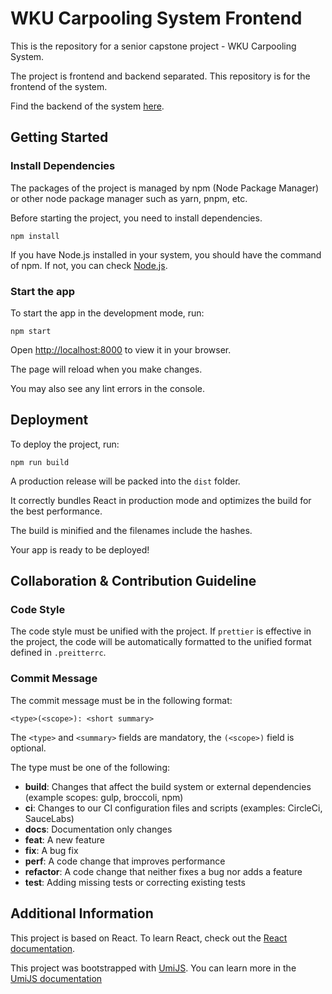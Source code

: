 # WKU Carpooling System Frontend

This is the repository for a senior capstone project - WKU Carpooling System.

The project is frontend and backend separated. This repository is for the frontend of the system.

Find the backend of the system [here](https://github.com/csjkevin/wku-carpooling-system-backend).

## Getting Started

### Install Dependencies

The packages of the project is managed by npm (Node Package Manager) or other node package manager such as yarn, pnpm, etc.

Before starting the project, you need to install dependencies.

`npm install`

If you have Node.js installed in your system, you should have the command of npm. If not, you can check [Node.js](https://nodejs.org/).

### Start the app

To start the app in the development mode, run:

`npm start`

Open [http://localhost:8000](http://localhost:8000) to view it in your browser.

The page will reload when you make changes.

You may also see any lint errors in the console.

## Deployment

To deploy the project, run:

`npm run build`

A production release will be packed into the `dist` folder.

It correctly bundles React in production mode and optimizes the build for the best performance.

The build is minified and the filenames include the hashes.

Your app is ready to be deployed!

## Collaboration & Contribution Guideline

### Code Style

The code style must be unified with the project. If `prettier` is effective in the project, the code will be automatically formatted to the unified format defined in `.preitterrc`.

### Commit Message

The commit message must be in the following format:

```
<type>(<scope>): <short summary>
```

The `<type>` and `<summary>` fields are mandatory, the `(<scope>)` field is optional.

The type must be one of the following:

* **build**: Changes that affect the build system or external dependencies (example scopes: gulp, broccoli, npm)
* **ci**: Changes to our CI configuration files and scripts (examples: CircleCi, SauceLabs)
* **docs**: Documentation only changes
* **feat**: A new feature
* **fix**: A bug fix
* **perf**: A code change that improves performance
* **refactor**: A code change that neither fixes a bug nor adds a feature
* **test**: Adding missing tests or correcting existing tests

## Additional Information

This project is based on React. To learn React, check out the [React documentation](https://reactjs.org/).

This project was bootstrapped with [UmiJS](https://umijs.org). You can learn more in the [UmiJS documentation](https://umijs.org/docs/getting-started)
